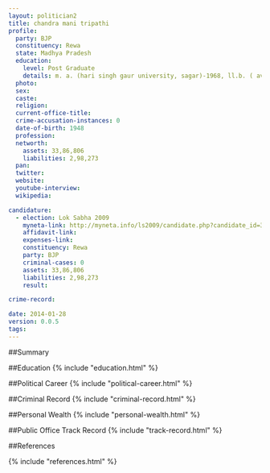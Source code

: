 ```yaml
---
layout: politician2
title: chandra mani tripathi
profile: 
  party: BJP
  constituency: Rewa
  state: Madhya Pradesh
  education: 
    level: Post Graduate
    details: m. a. (hari singh gaur university, sagar)-1968, ll.b. ( avaghesh pratap singh university, rewa) -1980
  photo: 
  sex: 
  caste: 
  religion: 
  current-office-title: 
  crime-accusation-instances: 0
  date-of-birth: 1948
  profession: 
  networth: 
    assets: 33,86,806
    liabilities: 2,98,273
  pan: 
  twitter: 
  website: 
  youtube-interview: 
  wikipedia: 

candidature: 
  - election: Lok Sabha 2009
    myneta-link: http://myneta.info/ls2009/candidate.php?candidate_id=3272
    affidavit-link: 
    expenses-link: 
    constituency: Rewa 
    party: BJP
    criminal-cases: 0
    assets: 33,86,806
    liabilities: 2,98,273
    result:  

crime-record: 

date: 2014-01-28
version: 0.0.5
tags: 
---
```

##Summary


##Education
{% include "education.html" %}


##Political Career
{% include "political-career.html" %}


##Criminal Record
{% include "criminal-record.html" %}


##Personal Wealth
{% include "personal-wealth.html" %}


##Public Office Track Record
{% include "track-record.html" %}


##References


{% include "references.html" %}